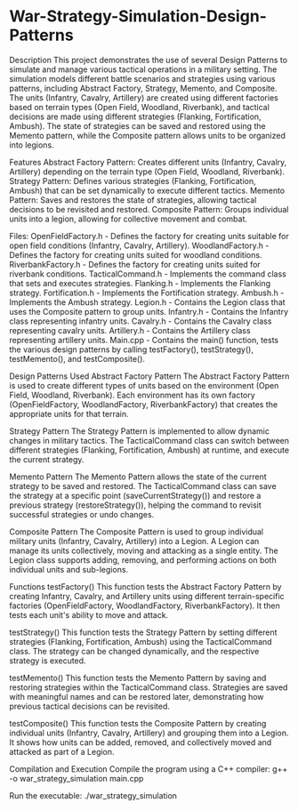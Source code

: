 # War-Strategy-Simulation-Design-Patterns
Description
This project demonstrates the use of several Design Patterns to simulate and manage various tactical operations in a military setting. The simulation models different battle scenarios and strategies using various patterns, including Abstract Factory, Strategy, Memento, and Composite. The units (Infantry, Cavalry, Artillery) are created using different factories based on terrain types (Open Field, Woodland, Riverbank), and tactical decisions are made using different strategies (Flanking, Fortification, Ambush). The state of strategies can be saved and restored using the Memento pattern, while the Composite pattern allows units to be organized into legions.

Features
Abstract Factory Pattern: Creates different units (Infantry, Cavalry, Artillery) depending on the terrain type (Open Field, Woodland, Riverbank).
Strategy Pattern: Defines various strategies (Flanking, Fortification, Ambush) that can be set dynamically to execute different tactics.
Memento Pattern: Saves and restores the state of strategies, allowing tactical decisions to be revisited and restored.
Composite Pattern: Groups individual units into a legion, allowing for collective movement and combat.

Files:
OpenFieldFactory.h - Defines the factory for creating units suitable for open field conditions (Infantry, Cavalry, Artillery).
WoodlandFactory.h - Defines the factory for creating units suited for woodland conditions.
RiverbankFactory.h - Defines the factory for creating units suited for riverbank conditions.
TacticalCommand.h - Implements the command class that sets and executes strategies.
Flanking.h - Implements the Flanking strategy.
Fortification.h - Implements the Fortification strategy.
Ambush.h - Implements the Ambush strategy.
Legion.h - Contains the Legion class that uses the Composite pattern to group units.
Infantry.h - Contains the Infantry class representing infantry units.
Cavalry.h - Contains the Cavalry class representing cavalry units.
Artillery.h - Contains the Artillery class representing artillery units.
Main.cpp - Contains the main() function, tests the various design patterns by calling testFactory(), testStrategy(), testMemento(), and testComposite().

Design Patterns Used
Abstract Factory Pattern
The Abstract Factory Pattern is used to create different types of units based on the environment (Open Field, Woodland, Riverbank). Each environment has its own factory (OpenFieldFactory, WoodlandFactory, RiverbankFactory) that creates the appropriate units for that terrain.

Strategy Pattern
The Strategy Pattern is implemented to allow dynamic changes in military tactics. The TacticalCommand class can switch between different strategies (Flanking, Fortification, Ambush) at runtime, and execute the current strategy.

Memento Pattern
The Memento Pattern allows the state of the current strategy to be saved and restored. The TacticalCommand class can save the strategy at a specific point (saveCurrentStrategy()) and restore a previous strategy (restoreStrategy()), helping the command to revisit successful strategies or undo changes.

Composite Pattern
The Composite Pattern is used to group individual military units (Infantry, Cavalry, Artillery) into a Legion. A Legion can manage its units collectively, moving and attacking as a single entity. The Legion class supports adding, removing, and performing actions on both individual units and sub-legions.

Functions
testFactory()
This function tests the Abstract Factory Pattern by creating Infantry, Cavalry, and Artillery units using different terrain-specific factories (OpenFieldFactory, WoodlandFactory, RiverbankFactory). It then tests each unit's ability to move and attack.

testStrategy()
This function tests the Strategy Pattern by setting different strategies (Flanking, Fortification, Ambush) using the TacticalCommand class. The strategy can be changed dynamically, and the respective strategy is executed.

testMemento()
This function tests the Memento Pattern by saving and restoring strategies within the TacticalCommand class. Strategies are saved with meaningful names and can be restored later, demonstrating how previous tactical decisions can be revisited.

testComposite()
This function tests the Composite Pattern by creating individual units (Infantry, Cavalry, Artillery) and grouping them into a Legion. It shows how units can be added, removed, and collectively moved and attacked as part of a Legion.

Compilation and Execution
Compile the program using a C++ compiler:
g++ -o war_strategy_simulation main.cpp

Run the executable:
./war_strategy_simulation
